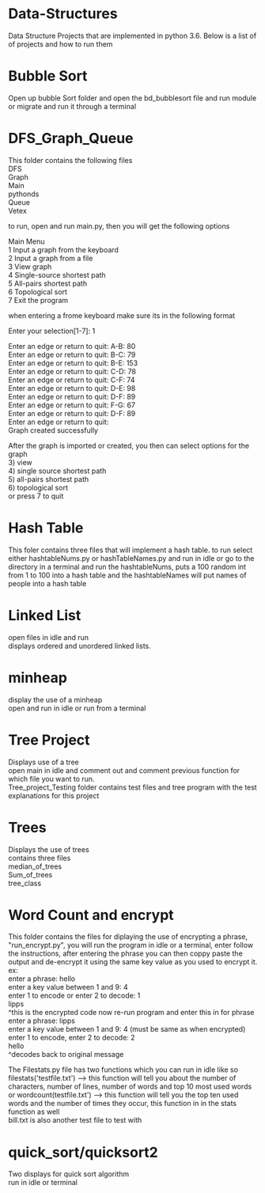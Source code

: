 <h1>Data-Structures</h1>
Data Structure Projects that are implemented in python 3.6. Below is a list of of projects and how to run them

<h1>Bubble Sort</h1>
Open up bubble Sort folder and open the bd_bubblesort file and run module or migrate and run it through a terminal

<h1>DFS_Graph_Queue</h1>
<p>This folder contains the following files</br>
DFS</br>
Graph</br>
Main</br>
pythonds</br>
Queue</br>
Vetex</br>
</p>

<p>to run, open and run main.py, then you will get the following options</br>

Main Menu </br>
1	Input a graph from the keyboard </br>
2	Input a graph from a file </br>
3	View graph </br>
4	Single-source shortest path </br>
5	All-pairs shortest path </br>
6	Topological sort </br>
7	Exit the program </br>
</p>



<p>when entering a frome keyboard make sure its in the following format</br>

Enter your selection[1-7]: 1 </br>
 
Enter an edge or return to quit: A-B: 80 </br>
Enter an edge or return to quit: B-C: 79 </br>
Enter an edge or return to quit: B-E: 153 </br>
Enter an edge or return to quit: C-D: 78 </br>
Enter an edge or return to quit: C-F: 74 </br>
Enter an edge or return to quit: D-E: 98 </br>
Enter an edge or return to quit: D-F: 89 </br>
Enter an edge or return to quit: F-G: 67 </br>
Enter an edge or return to quit: D-F: 89 </br>
Enter an edge or return to quit:  </br>
Graph created successfully </br>
</p>

<p>After the graph is imported or created, you then can select options for the graph</br>
3) view</br>
4) single source shortest path </br>
5) all-pairs shortest path</br>
6) topological sort</br>
or press 7 to quit</br>
</p>

<h1>Hash Table</h1>
<p>This foler contains three files that will implement a hash table. 
to run select either hashtableNums.py or hashTableNames.py and run in idle or go to the directory in a terminal and run
the hashtableNums, puts a 100 random int from 1 to 100 into a hash table and the hashtableNames will put names of people into a hash table</p>

<h1>Linked List</h1>
<p>open files in idle and run</br>
displays ordered and unordered linked lists.</p>

<h1>minheap </h1>
<p>display the use of a minheap</br>
open and run in idle or run from a terminal</br>

<h1>Tree Project</h1>
<p>Displays use of a tree
</br>open main in idle and comment out and comment previous function for which file you want to run.
</br>Tree_project_Testing folder contains test files and tree program with the test explanations for this project</p>

<h1>Trees</h1>
<p>Displays the use of trees
</br>contains three files 
</br>median_of_trees
</br>Sum_of_trees
</br>tree_class
</p>

<h1>Word Count and encrypt</h1>
<p>This folder contains the files for diplaying the use of encrypting a phrase, "run_encrypt.py", you will run the program in idle
or a terminal, enter follow the instructions, after entering the phrase you can then coppy paste the output and de-encrypt it using 
the same key value as you used to encrypt it.</br>
ex: </br>
enter a phrase: hello</br>
enter a key value between 1 and 9: 4</br>
enter 1 to encode or enter 2 to decode: 1</br>
lipps</br>
^this is the encrypted code now re-run program and enter this in for phrase</br>
enter a phrase: lipps</br>
enter a key value between 1 and 9: 4 (must be same as when encrypted)</br>
enter 1 to encode, enter 2 to decode: 2</br>
hello</br>
^decodes back to original message</br>
</p>

<p>The Filestats.py file has two functions which you can run in idle like so</br>
filestats('testfile.txt') --> this function will tell you about the number of characters, number of lines, number of words and top 10 most used words</br>
or wordcount(testfile.txt') --> this function will tell you the top ten used words and the number of times they occur, this function in in the stats function as well</br>
bill.txt is also another test file to test with</p>

<h1>quick_sort/quicksort2</h1>
<p>Two displays for quick sort algorithm</br>
run in idle or terminal</p>










